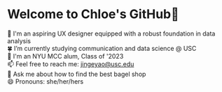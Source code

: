 # Welcome to Chloe's GitHub👏

💼 I'm an aspiring UX designer equipped with a robust foundation in data analysis  
🍀 I’m currently studying communication and data science @ USC  
📖 I'm an NYU MCC alum, Class of '2023  
📫 Feel free to reach me: jingeyao@usc.edu  
💬 Ask me about how to find the best bagel shop  
😄 Pronouns: she/her/hers  
